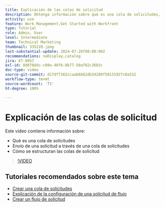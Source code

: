 ```yaml
---
title: Explicación de las colas de solicitud
description: Obtenga información sobre qué es una cola de solicitudes, cómo enviar una solicitud a través de una cola de solicitudes y cómo se estructuran las colas de solicitudes.
activity: use
feature: Work Management,Get Started with Workfront
type: Tutorial
role: Admin, User
level: Intermediate
team: Technical Marketing
thumbnail: 335220.jpeg
last-substantial-update: 2024-07-26T00:00:00Z
recommendations: noDisplay,catalog
jira: KT-8957
exl-id: 8d6f8ddc-c08e-46f6-8b77-50af02c36b5c
doc-type: video
source-git-commit: d17df7162ccaab6b62db34209f50131927c0a532
workflow-type: tm+mt
source-wordcount: '71'
ht-degree: 100%

---
```


# Explicación de las colas de solicitud

Este vídeo contiene información sobre:

* Qué es una cola de solicitudes
* Envío de una solicitud a través de una cola de solicitudes
* Cómo se estructuran las colas de solicitud


>[!VIDEO](https://video.tv.adobe.com/v/335220/?quality=12&learn=on&enablevpops)

## Tutoriales recomendados sobre este tema

* [Crear una cola de solicitudes](/help/manage-work/request-queues/create-a-request-queue.md)
* [Explicación de la configuración de una solicitud de flujo](/help/manage-work/request-queues/understand-settings-for-a-flow-request.md)
* [Crear un flujo de solicitud](/help/manage-work/request-queues/create-a-request-flow.md)

